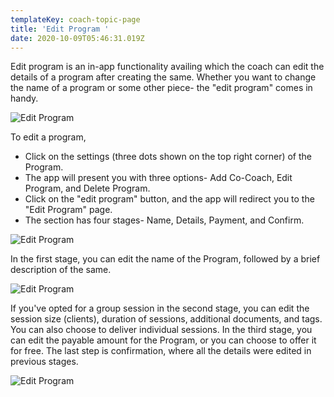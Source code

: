 ```yaml
---
templateKey: coach-topic-page
title: 'Edit Program '
date: 2020-10-09T05:46:31.019Z
---
```

Edit program is an in-app functionality availing which the coach can edit the details of a program after creating the same. Whether you want to change the name of a program or some other piece- the "edit program" comes in handy.

![Edit Program](/img/edit-program-i.png "Edit Program")

To edit a program, 

* Click on the settings (three dots shown on the top right corner) of the Program. 
* The app will present you with three options- Add Co-Coach, Edit Program, and Delete Program.
* Click on the "edit program" button, and the app will redirect you to the "Edit Program" page. 
* The section has four stages- Name, Details, Payment, and Confirm. 

![Edit Program](/img/edit-program-name-i.png "Edit Program")



In the first stage, you can edit the name of the Program, followed by a brief description of the same. 



![Edit Program](/img/edit-program-details-i.png "Edit Program")

If you've opted for a group session in the second stage, you can edit the session size (clients), duration of sessions, additional documents, and tags. You can also choose to deliver individual sessions. In the third stage, you can edit the payable amount for the Program, or you can choose to offer it for free. The last step is confirmation, where all the details were edited in previous stages.

![Edit Program](/img/edit-program-payment-i.png "Edit Program")
